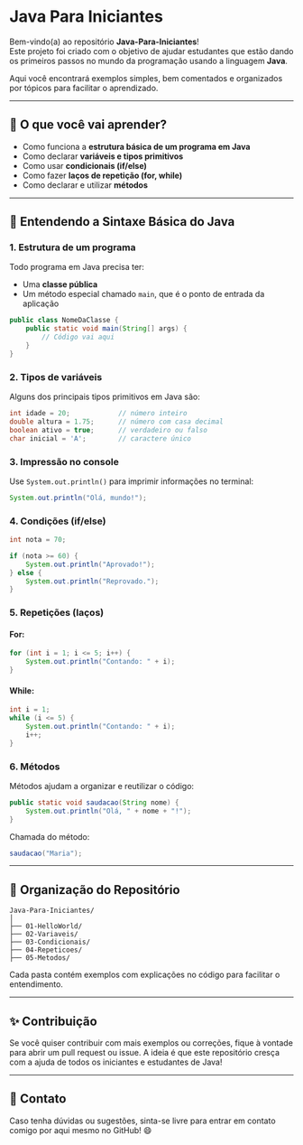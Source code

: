 # Java Para Iniciantes

Bem-vindo(a) ao repositório **Java-Para-Iniciantes**!  
Este projeto foi criado com o objetivo de ajudar estudantes que estão dando os primeiros passos no mundo da programação usando a linguagem **Java**.

Aqui você encontrará exemplos simples, bem comentados e organizados por tópicos para facilitar o aprendizado.

---

## 🚀 O que você vai aprender?

- Como funciona a **estrutura básica de um programa em Java**
- Como declarar **variáveis e tipos primitivos**
- Como usar **condicionais (if/else)**
- Como fazer **laços de repetição (for, while)**
- Como declarar e utilizar **métodos**

---

## 📌 Entendendo a Sintaxe Básica do Java

### 1. Estrutura de um programa

Todo programa em Java precisa ter:

- Uma **classe pública**
- Um método especial chamado `main`, que é o ponto de entrada da aplicação

```java
public class NomeDaClasse {
    public static void main(String[] args) {
        // Código vai aqui
    }
}
```

### 2. Tipos de variáveis

Alguns dos principais tipos primitivos em Java são:

```java
int idade = 20;            // número inteiro
double altura = 1.75;      // número com casa decimal
boolean ativo = true;      // verdadeiro ou falso
char inicial = 'A';        // caractere único
```

### 3. Impressão no console

Use `System.out.println()` para imprimir informações no terminal:

```java
System.out.println("Olá, mundo!");
```

### 4. Condições (if/else)

```java
int nota = 70;

if (nota >= 60) {
    System.out.println("Aprovado!");
} else {
    System.out.println("Reprovado.");
}
```

### 5. Repetições (laços)

#### For:

```java
for (int i = 1; i <= 5; i++) {
    System.out.println("Contando: " + i);
}
```

#### While:

```java
int i = 1;
while (i <= 5) {
    System.out.println("Contando: " + i);
    i++;
}
```

### 6. Métodos

Métodos ajudam a organizar e reutilizar o código:

```java
public static void saudacao(String nome) {
    System.out.println("Olá, " + nome + "!");
}
```

Chamada do método:

```java
saudacao("Maria");
```

---

## 📁 Organização do Repositório

```
Java-Para-Iniciantes/
│
├── 01-HelloWorld/
├── 02-Variaveis/
├── 03-Condicionais/
├── 04-Repeticoes/
├── 05-Metodos/
```

Cada pasta contém exemplos com explicações no código para facilitar o entendimento.

---

## ✨ Contribuição

Se você quiser contribuir com mais exemplos ou correções, fique à vontade para abrir um pull request ou issue. A ideia é que este repositório cresça com a ajuda de todos os iniciantes e estudantes de Java!

---

## 📧 Contato

Caso tenha dúvidas ou sugestões, sinta-se livre para entrar em contato comigo por aqui mesmo no GitHub! 😄

